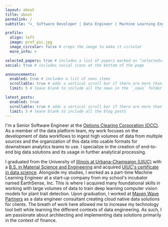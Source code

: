 ```yaml
---
layout: about
title: about
permalink: /
subtitle: ">_ Software Developer | Data Engineer | Machine Learning Engineer"

profile:
  align: left
  image: prof_pic.jpg
  image_circular: false # crops the image to make it circular
  more_info: >

selected_papers: true # includes a list of papers marked as "selected={true}"
social: true # includes social icons at the bottom of the page

announcements:
  enabled: true # includes a list of news items
  scrollable: true # adds a vertical scroll bar if there are more than 3 news items
  limit: 5 # leave blank to include all the news in the `_news` folder

latest_posts:
  enabled: true
  scrollable: true # adds a vertical scroll bar if there are more than 3 new posts items
  limit: 3 # leave blank to include all the blog posts
---
```


I'm a Senior Software Engineer at the [Options Clearing Corporation (OCC)](https://www.investopedia.com/terms/o/occ.asp). As a member of the data platform team, my work focuses on the development of data workflows to ingest high volumes of data from multiple sources and the organization of this data into usable formats for downstream analytics teams to use. I specialize in the creation of end-to-end big data solutions and its usage in further analytical processing.

I graduated from the University of [Illinois at Urbana-Champaign (UIUC)](https://illinois.edu/) with a [B.S. in Material Science and Engineering](https://matse.illinois.edu/) and acquired [UIUC's certificate in data science](https://stat.illinois.edu/academics/undergraduate/minors/certificate-data-science). Alongside my studies, I worked as a part-time Machine Learning Engineer at a start-up company from my school's incubator named EarthSense, Inc. This is where I acquired many foundational skills in working with large volumes of data to train deep learning computer vision models for plant trait detection. Upon graduation, I worked at [Maven Wave Partners](https://eviden.com/about-us/legacy-brands/maven-wave/) as a data engineer consultant creating cloud native data solutions for clients. The breath of work here allowed me to increase my technology tool belt while learning the different contexts of data engineering. As such, I am passionate about architecting and implementing data solutions primarily in the context of finance.
